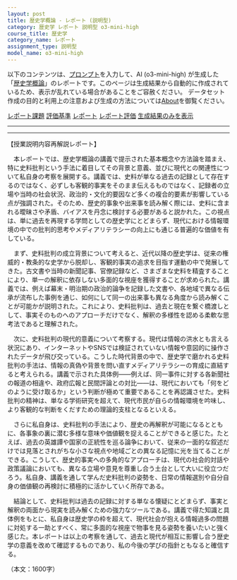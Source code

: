 ```yaml
---
layout: post
title: 歴史学概論 - レポート (説明型)
category: 歴史学 レポート 説明型 o3-mini-high
course_title: 歴史学
category_name: レポート
assignment_type: 説明型
model_name: o3-mini-high
---
```


以下のコンテンツは、[プロンプト](https://github.com/takedatoshiyuki/synthetic_assignments/tree/main/generated/歴史学/o3-mini-high/prompt_レポート-説明型.md)を入力して、AI (o3-mini-high) が生成した「[歴史学概論](/contents/歴史学/)」のレポートです。このページは生成結果から自動的に作成されているため、表示が乱れている場合があることをご容赦ください。
データセット作成の目的と利用上の注意および生成の方法については[About](/About)を御覧ください。

[レポート課題](../レポート課題-説明型)
[評価基準](../評価基準-説明型)
[レポート](../レポート-説明型)
[レポート評価](../レポート評価-説明型)
[生成結果のみを表示](https://github.com/takedatoshiyuki/synthetic_assignments/tree/main/generated/歴史学/o3-mini-high/レポート-説明型.md)
  

***
***
  
【授業説明内容再解説レポート】

　本レポートでは、歴史学概論の講義で提示された基本概念や方法論を踏まえ、特に史料批判という手法に着目してその背景と意義、並びに現代との関連性について私自身の考察を展開する。講義では、史料が単なる過去の記録として存在するのではなく、必ずしも客観的事実をそのまま伝えるものではなく、記録者の立場や当時の社会状況、政治的・文化的要因など多くの複合的要素が影響している点が強調された。そのため、歴史的事象や出来事を読み解く際には、史料に含まれる曖昧さや矛盾、バイアスを丹念に検討する必要があると説かれた。この視点は、単に過去を再現する学問としての歴史学にとどまらず、現代における情報環境の中での批判的思考やメディアリテラシーの向上にも通じる普遍的な価値を有している。

　まず、史料批判の成立背景について考えると、近代以降の歴史学は、従来の権威的・教条的な史学から脱却し、客観的事実の追求を目指す運動の中で発展してきた。古文書や当時の新聞記事、官僚記録など、さまざまな史料を精査することにより、単一の解釈に依存しない多面的な視座を獲得することが求められた。講義では、例えば幕末・明治期の政治的論争を記録した文書や、各地域で異なる伝承が流布した事例を通じ、如何にして同一の出来事も異なる角度から読み解くことが可能かが説明された。これにより、史料批判は、過去と現在を繋ぐ橋渡しとして、事実そのものへのアプローチだけでなく、解釈の多様性を認める柔軟な思考法であると理解された。

　次に、史料批判の現代的意義について考察する。現代は情報の洪水とも言える状況にあり、インターネットやSNSでは検証されていない情報や意図的に操作されたデータが飛び交っている。こうした時代背景の中で、歴史学で磨かれる史料批判の手法は、情報の真偽や背景を問い直すメディアリテラシーの育成に直結すると考えられる。講義で示された具体例――例えば、同一事件に対する各新聞社の報道の相違や、政府広報と民間評論との対比――は、現代においても「何をどのように受け取るか」という判断が極めて重要であることを再認識させた。史料批判の精神は、単なる学術研究を超えて、現代市民が自らの情報環境を吟味し、より客観的な判断をくだすための理論的支柱となるといえる。

　さらに私自身は、史料批判の手法により、歴史の再解釈が可能になるとともに、各事象の裏に潜む多様な意味や価値観を捉えることができると感じた。たとえば、過去の英雄譚や国家の正統性を巡る論争において、従来の一面的な叙述だけでは見落とされがちな小さな視点や地域ごとの異なる記憶に光を当てることができる。こうして、歴史的事実への多角的なアプローチは、現代の社会的対話や政策議論においても、異なる立場や意見を尊重し合う土台として大いに役立つだろう。私自身、講義を通して学んだ史料批判の姿勢を、日常の情報選別や自分自身の価値観の再検討に積極的に活かしていく所存である。

　結論として、史料批判は過去の記録に対する単なる懐疑にとどまらず、事実と解釈の両面から現実を読み解くための強力なツールである。講義で得た知識と具体例をもとに、私自身は歴史学の枠を超えて、現代社会が抱える情報過多の問題に対処する一助とすべく、常に多面的な視座で物事を見る姿勢を養いたいと強く感じた。本レポートは以上の考察を通して、過去と現代が相互に影響し合う歴史学の意義を改めて確認するものであり、私の今後の学びの指針ともなると確信する。

（本文：1600字）
